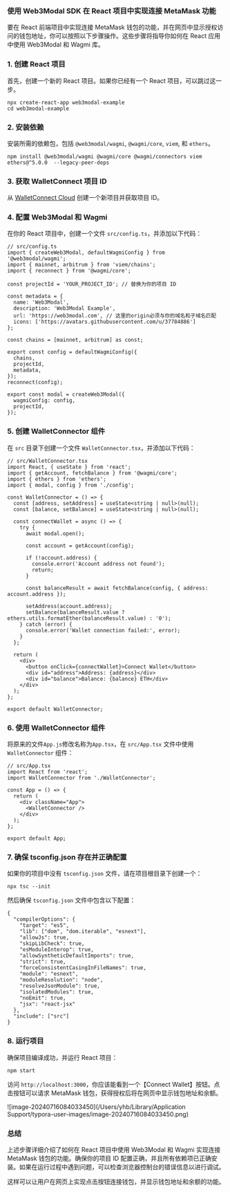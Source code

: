 ### 使用 Web3Modal SDK 在 React 项目中实现连接 MetaMask 功能

要在 React 前端项目中实现连接 MetaMask 钱包的功能，并在网页中显示授权访问的钱包地址，你可以按照以下步骤操作。这些步骤将指导你如何在 React 应用中使用 Web3Modal 和 Wagmi 库。

### 1. 创建 React 项目

首先，创建一个新的 React 项目。如果你已经有一个 React 项目，可以跳过这一步。

```
npx create-react-app web3modal-example
cd web3modal-example
```

### 2. 安装依赖

安装所需的依赖包，包括 `@web3modal/wagmi`, `@wagmi/core`, `viem`, 和 `ethers`。

```
npm install @web3modal/wagmi @wagmi/core @wagmi/connectors viem ethers@^5.0.0  --legacy-peer-deps
```

### 3. 获取 WalletConnect 项目 ID

从 [WalletConnect Cloud](https://cloud.walletconnect.com/) 创建一个新项目并获取项目 ID。

### 4. 配置 Web3Modal 和 Wagmi

在你的 React 项目中，创建一个文件 `src/config.ts`，并添加以下代码：

```
// src/config.ts
import { createWeb3Modal, defaultWagmiConfig } from '@web3modal/wagmi';
import { mainnet, arbitrum } from 'viem/chains';
import { reconnect } from '@wagmi/core';

const projectId = 'YOUR_PROJECT_ID'; // 替换为你的项目 ID

const metadata = {
  name: 'Web3Modal',
  description: 'Web3Modal Example',
  url: 'https://web3modal.com', // 这里的origin必须与你的域名和子域名匹配
  icons: ['https://avatars.githubusercontent.com/u/37784886']
};

const chains = [mainnet, arbitrum] as const;

export const config = defaultWagmiConfig({
  chains,
  projectId,
  metadata,
});
reconnect(config);

export const modal = createWeb3Modal({
  wagmiConfig: config,
  projectId,
});
```

### 5. 创建 WalletConnector 组件

在 `src` 目录下创建一个文件 `WalletConnector.tsx`，并添加以下代码：

```
// src/WalletConnector.tsx
import React, { useState } from 'react';
import { getAccount, fetchBalance } from '@wagmi/core';
import { ethers } from 'ethers';
import { modal, config } from './config';

const WalletConnector = () => {
  const [address, setAddress] = useState<string | null>(null);
  const [balance, setBalance] = useState<string | null>(null);

  const connectWallet = async () => {
    try {
      await modal.open();

      const account = getAccount(config);

      if (!account.address) {
        console.error('Account address not found');
        return;
      }

      const balanceResult = await fetchBalance(config, { address: account.address });

      setAddress(account.address);
      setBalance(balanceResult.value ? ethers.utils.formatEther(balanceResult.value) : '0');
    } catch (error) {
      console.error('Wallet connection failed:', error);
    }
  };

  return (
    <div>
      <button onClick={connectWallet}>Connect Wallet</button>
      <div id="address">Address: {address}</div>
      <div id="balance">Balance: {balance} ETH</div>
    </div>
  );
};

export default WalletConnector;
```

### 6. 使用 WalletConnector 组件

将原来的文件`App.js`修改名称为`App.tsx`，在 `src/App.tsx` 文件中使用 `WalletConnector` 组件：

```
// src/App.tsx
import React from 'react';
import WalletConnector from './WalletConnector';

const App = () => {
  return (
    <div className="App">
      <WalletConnector />
    </div>
  );
};

export default App;
```

### 7. 确保 tsconfig.json 存在并正确配置

如果你的项目中没有 `tsconfig.json` 文件，请在项目根目录下创建一个：

```
npx tsc --init
```

然后确保 `tsconfig.json` 文件中包含以下配置：

```
{
  "compilerOptions": {
    "target": "es5",
    "lib": ["dom", "dom.iterable", "esnext"],
    "allowJs": true,
    "skipLibCheck": true,
    "esModuleInterop": true,
    "allowSyntheticDefaultImports": true,
    "strict": true,
    "forceConsistentCasingInFileNames": true,
    "module": "esnext",
    "moduleResolution": "node",
    "resolveJsonModule": true,
    "isolatedModules": true,
    "noEmit": true,
    "jsx": "react-jsx"
  },
  "include": ["src"]
}
```

### 8. 运行项目

确保项目编译成功，并运行 React 项目：

```
npm start
```

访问 `http://localhost:3000`，你应该能看到一个【Connect Wallet】按钮。点击按钮可以请求 MetaMask 钱包，获得授权后将在网页中显示钱包地址和余额。

![image-20240716084033450](/Users/yhb/Library/Application Support/typora-user-images/image-20240716084033450.png)

### 总结

上述步骤详细介绍了如何在 React 项目中使用 Web3Modal 和 Wagmi 实现连接 MetaMask 钱包的功能。确保你的项目 ID 配置正确，并且所有依赖项已正确安装。如果在运行过程中遇到问题，可以检查浏览器控制台的错误信息以进行调试。

这样可以让用户在网页上实现点击按钮连接钱包，并显示钱包地址和余额的功能。